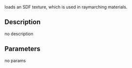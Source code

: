 loads an SDF texture, which is used in raymarching materials.





## Description
no description
## Parameters
no params